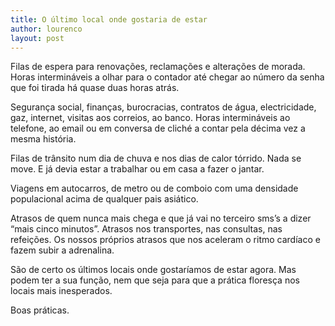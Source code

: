 ```yaml
---
title: O último local onde gostaria de estar
author: lourenco
layout: post
---
```

Filas de espera para renovações, reclamações e alterações de morada. Horas intermináveis a olhar para o contador até chegar ao número da senha que foi tirada há quase duas horas atrás.

Segurança social, finanças, burocracias, contratos de água, electricidade, gaz, internet, visitas aos correios, ao banco. Horas intermináveis ao telefone, ao email ou em conversa de cliché a contar pela décima vez a mesma história.

Filas de trânsito num dia de chuva e nos dias de calor tórrido. Nada se move. E já devia estar a trabalhar ou em casa a fazer o jantar.

Viagens em autocarros, de metro ou de comboio com uma densidade populacional acima de qualquer pais asiático.

Atrasos de quem nunca mais chega e que já vai no terceiro sms’s a dizer “mais cinco minutos”. Atrasos nos transportes, nas consultas, nas refeições. Os nossos próprios atrasos que nos aceleram o ritmo cardíaco e fazem subir a adrenalina.

São de certo os últimos locais onde gostaríamos de estar agora. Mas podem ter a sua função, nem que seja para que a prática floresça nos locais mais inesperados.

Boas práticas.
